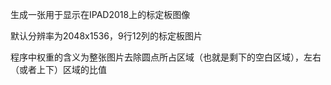 生成一张用于显示在IPAD2018上的标定板图像

默认分辨率为2048x1536，9行12列的标定板图片

程序中权重的含义为整张图片去除圆点所占区域（也就是剩下的空白区域），左右（或者上下）区域的比值
